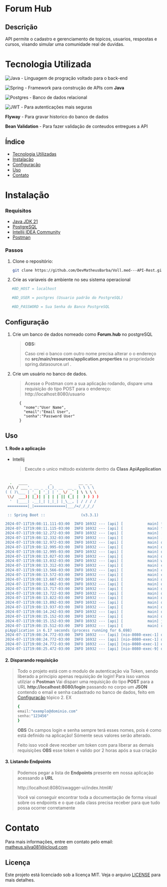 # Forum Hub

## Descrição
API permite o cadastro e gerenciamento de topicos, usuarios, respostas e cursos, visando simular uma comunidade real de duvidas.

# Tecnologia Utilizada
![Java](https://img.shields.io/badge/java-%23ED8B00.svg?style=for-the-badge&logo=openjdk&logoColor=white) - Linguagem de progração voltado para o back-end

![Spring](https://img.shields.io/badge/spring-%236DB33F.svg?style=for-the-badge&logo=spring&logoColor=white) -  Framework para construção de APIs com **Java**

![Postgres](https://img.shields.io/badge/postgres-%23316192.svg?style=for-the-badge&logo=postgresql&logoColor=white) - Banco de dados relacional

![JWT](https://img.shields.io/badge/JWT-black?style=for-the-badge&logo=JSON%20web%20tokens) - Para autenticações mais seguras

**Flyway** - Para gravar historico do banco de dados

**Bean Validation** - Para fazer validação de conteudos entregues a API




## Índice
- [Tecnologia Utilizadas](#tecnologia-utilizada)
- [Instalação](#instalação)
- [Configuração](#configuração)
- [Uso](#uso)
- [Contato](#contato)

# Instalação

### Requisitos
- [Java JDK 21](https://www.oracle.com/br/java/technologies/downloads/#jdk21-windows)
- [PostgreSQL](https://www.postgresql.org/download/)
- [Intellij IDEA Community](https://www.jetbrains.com/pt-br/idea/download/?section=windows)
- [Postman](https://www.postman.com/downloads/)

### Passos
1. Clone o repositório:
   ```bash
   git clone https://github.com/DevMatheusBarba/Voll.med---API-Rest.git
   ```
2. Crie as variaveis de ambiente no seu sistema operacional
   
``` bash
   #BD_HOST = localhost

   #BD_USER = postgres (Usuario padrão do PostgreSQL)

   #BD_PASSWORD = Sua Senha do Banco PostgreSQL
```
## Configuração

1. Crie um banco de dados nomeado como **Forum.hub** no postgreSQL
   > **OBS:**
   >
   > Caso crei o banco com outro nome precisa alterar o o endereço no **src/main/resources/application.properties** na propriedade spring.datasource.url .
   
2. Crie um usuário no banco de dados.
   >    Acesse o Postman com a sua aplicação rodando, dispare uma requisição do tipo POST para o endereço: http://localhost:8080/usuario
      
          {
            "nome":"User Name",
            "email":"Email User",
            "senha":"Password User"
          }

## Uso

#### 1. Rode a aplicação
- Intellij
  > Execute o unico método existente dentro da **Class** **ApiApplication**
```bash
 
  .   ____          _            __ _ _
 /\\ / ___'_ __ _ _(_)_ __  __ _ \ \ \ \
( ( )\___ | '_ | '_| | '_ \/ _` | \ \ \ \
 \\/  ___)| |_)| | | | | || (_| |  ) ) ) )
  '  |____| .__|_| |_|_| |_\__, | / / / /
 =========|_|==============|___/=/_/_/_/

 :: Spring Boot ::                (v3.3.1)

2024-07-11T19:08:11.111-03:00  INFO 16932 --- [api] [           main] forum.hub.api.ApiApplication             : Starting ApiApplication v0.0.1-SNAPSHOT using Java 21.0.2 with PID 16932 (C:\Users\mathe\OneDrive\├ürea de Trabalho\Java\Projetos Finais\Forum.Hub---API-Rest\target\api-0.0.1-SNAPSHOT.jar started by mathe in C:\Users\mathe\OneDrive\├ürea de Trabalho\Java\Projetos Finais\Forum.Hub---API-Rest)
2024-07-11T19:08:11.115-03:00  INFO 16932 --- [api] [           main] forum.hub.api.ApiApplication             : No active profile set, falling back to 1 default profile: "default"
2024-07-11T19:08:12.272-03:00  INFO 16932 --- [api] [           main] .s.d.r.c.RepositoryConfigurationDelegate : Bootstrapping Spring Data JPA repositories in DEFAULT mode.
2024-07-11T19:08:12.332-03:00  INFO 16932 --- [api] [           main] .s.d.r.c.RepositoryConfigurationDelegate : Finished Spring Data repository scanning in 52 ms. Found 4 JPA repository interfaces.
2024-07-11T19:08:12.972-03:00  INFO 16932 --- [api] [           main] o.s.b.w.embedded.tomcat.TomcatWebServer  : Tomcat initialized with port 8080 (http)
2024-07-11T19:08:12.995-03:00  INFO 16932 --- [api] [           main] o.apache.catalina.core.StandardService   : Starting service [Tomcat]
2024-07-11T19:08:12.995-03:00  INFO 16932 --- [api] [           main] o.apache.catalina.core.StandardEngine    : Starting Servlet engine: [Apache Tomcat/10.1.25]
2024-07-11T19:08:13.027-03:00  INFO 16932 --- [api] [           main] o.a.c.c.C.[Tomcat].[localhost].[/]       : Initializing Spring embedded WebApplicationContext
2024-07-11T19:08:13.032-03:00  INFO 16932 --- [api] [           main] w.s.c.ServletWebServerApplicationContext : Root WebApplicationContext: initialization completed in 1842 ms
2024-07-11T19:08:13.312-03:00  INFO 16932 --- [api] [           main] com.zaxxer.hikari.HikariDataSource       : HikariPool-1 - Starting...
2024-07-11T19:08:13.566-03:00  INFO 16932 --- [api] [           main] com.zaxxer.hikari.pool.HikariPool        : HikariPool-1 - Added connection org.postgresql.jdbc.PgConnection@27a9f025
2024-07-11T19:08:13.572-03:00  INFO 16932 --- [api] [           main] com.zaxxer.hikari.HikariDataSource       : HikariPool-1 - Start completed.
2024-07-11T19:08:13.607-03:00  INFO 16932 --- [api] [           main] org.flywaydb.core.FlywayExecutor         : Database: jdbc:postgresql://localhost/forum.hub (PostgreSQL 16.3)
2024-07-11T19:08:13.662-03:00  INFO 16932 --- [api] [           main] o.f.core.internal.command.DbValidate     : Successfully validated 2 migrations (execution time 00:00.034s)
2024-07-11T19:08:13.717-03:00  INFO 16932 --- [api] [           main] o.f.core.internal.command.DbMigrate      : Current version of schema "public": 2
2024-07-11T19:08:13.722-03:00  INFO 16932 --- [api] [           main] o.f.core.internal.command.DbMigrate      : Schema "public" is up to date. No migration necessary.
2024-07-11T19:08:13.822-03:00  INFO 16932 --- [api] [           main] o.hibernate.jpa.internal.util.LogHelper  : HHH000204: Processing PersistenceUnitInfo [name: default]
2024-07-11T19:08:13.892-03:00  INFO 16932 --- [api] [           main] org.hibernate.Version                    : HHH000412: Hibernate ORM core version 6.5.2.Final
2024-07-11T19:08:13.937-03:00  INFO 16932 --- [api] [           main] o.h.c.internal.RegionFactoryInitiator    : HHH000026: Second-level cache disabled
2024-07-11T19:08:14.242-03:00  INFO 16932 --- [api] [           main] o.s.o.j.p.SpringPersistenceUnitInfo      : No LoadTimeWeaver setup: ignoring JPA class transformer
2024-07-11T19:08:15.152-03:00  INFO 16932 --- [api] [           main] o.h.e.t.j.p.i.JtaPlatformInitiator       : HHH000489: No JTA platform available (set 'hibernate.transaction.jta.platform' to enable JTA platform integration)
2024-07-11T19:08:15.152-03:00  INFO 16932 --- [api] [           main] j.LocalContainerEntityManagerFactoryBean : Initialized JPA EntityManagerFactory for persistence unit 'default'
2024-07-11T19:08:15.512-03:00  INFO 16932 --- [api] [           main] r$InitializeUserDetailsManagerConfigurer : Global AuthenticationManager configured with UserDetailsService bean with name autenticacaoService
piApplication in 6.17 seconds (process running for 6.698)
2024-07-11T19:08:24.772-03:00  INFO 16932 --- [api] [nio-8080-exec-1] o.a.c.c.C.[Tomcat].[localhost].[/]       : Initializing Spring DispatcherServlet 'dispatcherServlet'
2024-07-11T19:08:24.772-03:00  INFO 16932 --- [api] [nio-8080-exec-1] o.s.web.servlet.DispatcherServlet        : Initializing Servlet 'dispatcherServlet'
2024-07-11T19:08:24.772-03:00  INFO 16932 --- [api] [nio-8080-exec-1] o.s.web.servlet.DispatcherServlet        : Completed initialization in 0 ms
2024-07-11T19:08:25.472-03:00  INFO 16932 --- [api] [nio-8080-exec-9] o.springdoc.api.AbstractOpenApiResource  : Init duration for springdoc-openapi is: 332 ms

```

#### 2. Disparando requisição
> Todo o projeto está com o modulo de autenticação via Token, sendo liberado a principio apenas requisição de login! Para isso vamos utilziar o **Postman**
> Vai disparr uma requisição do tipo **POST** para a URL **http://localhost:8080/login** passando no corpo um **JSON** contendo o email e senha cadastrado no banco de dados, feito em [Configuração](#configuração) tópico 2.
> EX
> ```bash
   > {
   > email:"exemplo@dominio.com"
   > senha:"123456"
   > }
   > ```
> **OBS**
> Os campos login e senha sempre terá esses nomes, pois é como está definido na aplicação! Sómente seus valores serão alterado.
>
> Feito isso você deve receber um token com para liberar as demais requisições **OBS** esse token é valido por 2 horas após a sua criação

#### 3. Listando **Endpoints**

>Podemos pegar a lista de **Endpoints** presente em nossa aplicação acessando a **URL**
>
>http://localhost:8080/swagger-ui/index.html#/
>
>Você vai conseguir encontrar toda a documentação de forma visual sobre os endpoints e o que cada class precisa receber para que tudo possa ocorrer corretamente



# Contato

Para mais informações, entre em contato pelo email: matheus.silva081@icloud.com


## Licença
Este projeto está licenciado sob a licença MIT. Veja o arquivo [LICENSE](./LICENSE.md) para mais detalhes.





